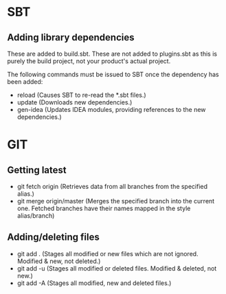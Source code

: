 # SBT

## Adding library dependencies
These are added to build.sbt. These are not added to plugins.sbt as this is purely the build project, not your product's actual project.

The following commands must be issued to SBT once the dependency has been added:
- reload (Causes SBT to re-read the *.sbt files.)
- update (Downloads new dependencies.)
- gen-idea (Updates IDEA modules, providing references to the new dependencies.)

# GIT

## Getting latest

- git fetch origin (Retrieves data from all branches from the specified alias.)
- git merge origin/master (Merges the specified branch into the current one. Fetched branches have their names mapped in the style alias/branch)

## Adding/deleting files

- git add . (Stages all modified or new files which are not ignored. Modified & new, not deleted.)
- git add -u (Stages all modified or deleted files. Modified & deleted, not new.)
- git add -A (Stages all modified, new and deleted files.)

